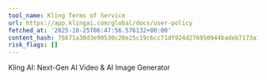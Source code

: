 ```yaml
---
tool_name: Kling Terms of Service
url: https://app.klingai.com/global/docs/user-policy
fetched_at: '2025-10-25T06:47:56.576132+00:00'
content_hash: 76671a30d3e90530c28e25c19c6cc71df924d276950944badeb7173a1dff9c14
risk_flags: []
---
```


Kling AI: Next-Gen AI Video & AI Image Generator
